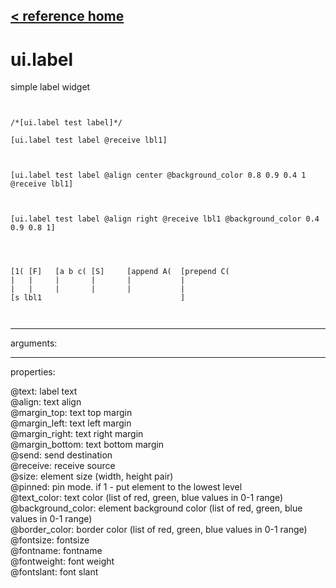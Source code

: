 [< reference home](ceammc_lib.html)
---

# ui.label


simple label widget

```


/*[ui.label test label]*/

[ui.label test label @receive lbl1]



[ui.label test label @align center @background_color 0.8 0.9 0.4 1 @receive lbl1]



[ui.label test label @align right @receive lbl1 @background_color 0.4 0.9 0.8 1]




[1( [F]   [a b c( [S]     [append A(  [prepend C(
|   |     |       |       |           |
|   |     |       |       |           |
[s lbl1                               ]

            
```

---
arguments:


---
properties:

@text: label text<br>
@align: text
            align<br>
@margin_top: text top margin<br>
@margin_left: text left margin<br>
@margin_right: text right margin<br>
@margin_bottom: text bottom margin<br>
@send: send destination<br>
@receive: receive source<br>
@size: element size (width, height
            pair)<br>
@pinned: pin mode. if 1 - put element
            to the lowest level<br>
@text_color: text color (list of red,
            green, blue values in 0-1 range)<br>
@background_color: element background
            color (list of red, green, blue values in 0-1 range)<br>
@border_color: border color (list
            of red, green, blue values in 0-1 range)<br>
@fontsize: fontsize<br>
@fontname: fontname<br>
@fontweight: font
            weight<br>
@fontslant: font
            slant<br>

